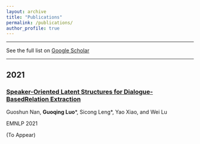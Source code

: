 ```yaml
---
layout: archive
title: "Publications"
permalink: /publications/
author_profile: true
---
```


---

See the full list on  [Google Scholar](https://scholar.google.com/citations?user=ggVTvKoAAAAJ&hl=en)

---

2021
---
### [Speaker-Oriented Latent Structures for Dialogue-BasedRelation Extraction](https://arxiv.org/)
Guoshun Nan, **Guoqing Luo***, Sicong Leng*, Yao Xiao, and Wei Lu

EMNLP 2021

(To Appear)


